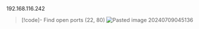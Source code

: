 192.168.116.242

>[!code]- Find open ports (22, 80)
>![Pasted image 20240709045136](/Images/Pasted%20image%2020240709045136.png)
